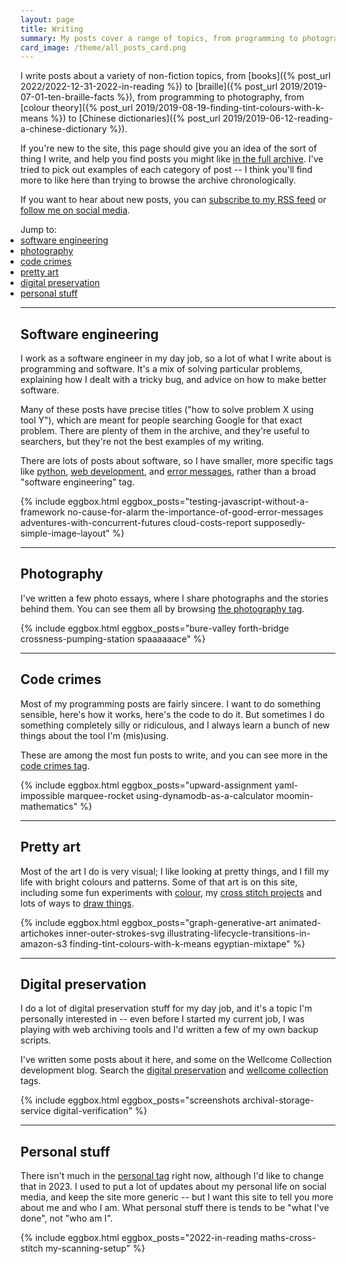 ```yaml
---
layout: page
title: Writing
summary: My posts cover a range of topics, from programming to photography, from colour theory to Chinese dictionaries.
card_image: /theme/all_posts_card.png
---
```


I write posts about a variety of non-fiction topics, from [books]({% post_url 2022/2022-12-31-2022-in-reading %}) to [braille]({% post_url 2019/2019-07-01-ten-braille-facts %}), from programming to photography, from [colour theory]({% post_url 2019/2019-08-19-finding-tint-colours-with-k-means %}) to [Chinese dictionaries]({% post_url 2019/2019-06-12-reading-a-chinese-dictionary %}).

If you're new to the site, this page should give you an idea of the sort of thing I write, and help you find posts you might like [in the full archive](/all-posts/).
I've tried to pick out examples of each category of post -- I think you'll find more to like here than trying to browse the archive chronologically.

If you want to hear about new posts, you can [subscribe to my RSS feed](/atom.xml) or [follow me on social media](/contact/).

<p style="display: inline;">
  Jump to:
  <ul class="dot_list" style="display: inline;">
    <li><a href="#software-engineering">software engineering</a></li>
    <li><a href="#photography">photography</a></li>
    <li><a href="#code-crimes">code crimes</a></li>
    <li><a href="#pretty-art">pretty art</a></li>
    <li><a href="#digital-preservation">digital preservation</a></li>
    <li><a href="#personal-stuff">personal stuff</a></li>
  </ul>
</p>

---

## Software engineering

I work as a software engineer in my day job, so a lot of what I write about is programming and software.
It's a mix of solving particular problems, explaining how I dealt with a tricky bug, and advice on how to make better software.

Many of these posts have precise titles ("how to solve problem&nbsp;X using tool&nbsp;Y"), which are meant for people searching Google for that exact problem.
There are plenty of them in the archive, and they're useful to searchers, but they're not the best examples of my writing.

There are lots of posts about software, so I have smaller, more specific tags like [python](/all-posts/?tag=python), [web development](/all-posts/?tag=web-development), and [error messages](/all-posts/?tag=error-messages), rather than a broad "software engineering" tag.

{%
  include
  eggbox.html
  eggbox_posts="testing-javascript-without-a-framework no-cause-for-alarm the-importance-of-good-error-messages adventures-with-concurrent-futures cloud-costs-report supposedly-simple-image-layout"
%}

---

## Photography

I've written a few photo essays, where I share photographs and the stories behind them.
You can see them all by browsing [the photography tag](/all-posts/?tag=photography).

{%
  include
  eggbox.html
  eggbox_posts="bure-valley forth-bridge crossness-pumping-station spaaaaaace"
%}

---

## Code crimes

Most of my programming posts are fairly sincere.
I want to do something sensible, here's how it works, here's the code to do it.
But sometimes I do something completely silly or ridiculous, and I always learn a bunch of new things about the tool I'm (mis)using.

These are among the most fun posts to write, and you can see more in the [code crimes tag](/all-posts/?tag=code-crimes).

{%
  include
  eggbox.html
  eggbox_posts="upward-assignment yaml-impossible marquee-rocket using-dynamodb-as-a-calculator moomin-mathematics"
%}

---

## Pretty art

Most of the art I do is very visual; I like looking at pretty things, and I fill my life with bright colours and patterns.
Some of that art is on this site, including some fun experiments with [colour](/all-posts/?tag=colour), my [cross stitch projects](/all-posts/?tag=cross-stitch) and lots of ways to [draw things](/all-posts?tag=drawing-things).

{%
  include
  eggbox.html
  eggbox_posts="graph-generative-art animated-artichokes inner-outer-strokes-svg illustrating-lifecycle-transitions-in-amazon-s3 finding-tint-colours-with-k-means egyptian-mixtape"
%}

---

## Digital preservation

I do a lot of digital preservation stuff for my day job, and it's a topic I'm personally interested in -- even before I started my current job, I was playing with web archiving tools and I'd written a few of my own backup scripts.

I've written some posts about it here, and some on the Wellcome Collection development blog.
Search the [digital preservation](/all-posts/?tag=digital-preservation) and [wellcome collection](/all-posts/?tag=wellcome-collection) tags.

{%
  include
  eggbox.html
  eggbox_posts="screenshots archival-storage-service digital-verification"
%}

---

## Personal stuff

There isn't much in the [personal tag](/all-posts?tag=personal) right now, although I'd like to change that in 2023.
I used to put a lot of updates about my personal life on social media, and keep the site more generic -- but I want this site to tell you more about me and who I am.
What personal stuff there is tends to be "what I've done", not "who am I".

{%
  include
  eggbox.html
  eggbox_posts="2022-in-reading maths-cross-stitch my-scanning-setup"
%}
